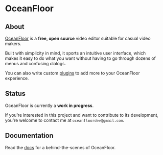 # OceanFloor

## About

[OceanFloor](https://github.com/ofir-o/OceanFloor) is a __free, open source__ video editor suitable for casual video makers.

Built with simplicity in mind, it sports an intuitive user interface,
which makes it easy to do what you want without having to go through dozens of menus and confusing dialogs.

You can also write custom [plugins](./docs/plugins.md) to add more to your OceanFloor experience.

## Status

OceanFloor is currently a __work in progress__.

If you're interested in this project and want to contribute to its development, you're welcome to contact me at `oceanfloordev@gmail.com`.

## Documentation

Read the [docs](docs/documentation.md) for a behind-the-scenes of OceanFloor.
